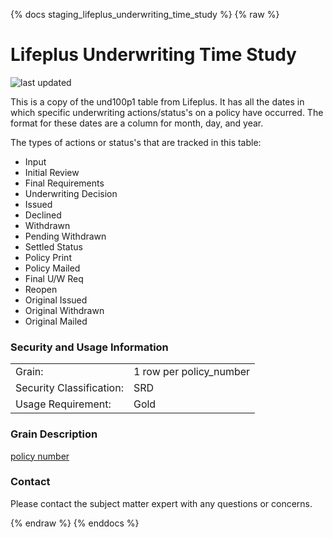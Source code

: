 {% docs staging_lifeplus_underwriting_time_study %}
{% raw %}

# Lifeplus Underwriting Time Study

![last updated](assets/update_badges/staging_lifeplus_underwriting_time_study.svg)

This is a copy of the und100p1 table from Lifeplus. It has all the dates in which specific
underwriting actions/status's on a policy have occurred. The format for these dates are a column for month,
day, and year.

The types of actions or status's that are tracked in this table:
+ Input
+ Initial Review
+ Final Requirements
+ Underwriting Decision
+ Issued
+ Declined
+ Withdrawn
+ Pending Withdrawn
+ Settled Status
+ Policy Print
+ Policy Mailed
+ Final U/W Req
+ Reopen
+ Original Issued
+ Original Withdrawn
+ Original Mailed

### Security and Usage Information
|     |                         |
| --- |-------------------------|
| Grain:                   | 1 row per policy_number |
| Security Classification: | SRD                     |
| Usage Requirement:       | Gold                    |

### Grain Description
[policy number](#!/exposure/docs.business_glossary.glossary#policy_number)

### Contact
Please contact the subject matter expert with any questions or concerns.

{% endraw %}
{% enddocs %}